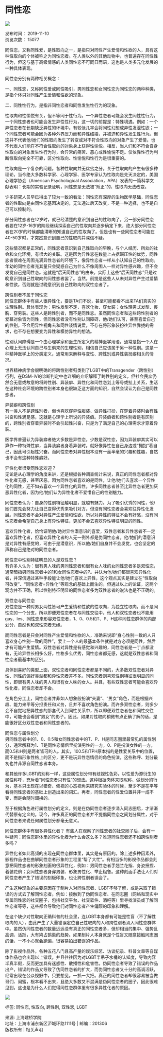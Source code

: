 # 同性恋

![](/_upload/tpl/00/59/89/template89/images/main_02.jpg)

发布时间： 2019-11-10  
浏览次数： 15077  

同性恋，又称同性爱，是性取向之一，是指只对同性产生爱情和性欲的人，具有这种性取向的个体被称之为同性恋者。在人类以外的其他动物中，也普遍存在同性性行为，但这与基于高级情感的人类同性恋不可同日而语，这也是人类多元化发展的一种具体表现。

同性恋分别有两种相关概念：

一、同性恋，又称同性爱或同性吸引，男同性恋和女同性恋为同性恋的两种种类，是指个体只对同性产生爱情和性欲的现象。

二、同性性行为，是指非同性恋者和同性发生性行为的现象。

性取向和性愉悦有关，但不等同于性行为。一个异性恋者可能会发生同性性行为，一个同性恋者也可能会发生异性性行为，这一切的前提是：特殊境遇。例如：一个异性恋者在长期缺乏异性的环境中，有较低几率会将同性幻想成异性发泄性欲；一个同性恋者可能会因为各种外界压力而和异性结婚，并被迫和异性发生性行为。但这并不代表他/她们的性取向发生了转变或对不符合性取向的对象产生了爱情，也不代表人们能在不符合性取向的对象身上获得性愉悦。相反，当人们和不符合自身性取向的对象发生性行为时，会异常的痛苦、恶心或性愉悦不足。仅依靠性行为判断性取向完全不可靠，区分性取向、性愉悦和性行为是很重要的。

性取向是一个复杂的问题，各种性取向并无优劣之分。关于性取向的产生有很多种理论，当今绝大多数科学家、心理学家、医学专家认为性取向是先天决定的，美国心理学协会（American Psychological Association，APA）发表的一篇科学文献表明：长期的实验记录证明，同性恋是无法被“矫正”的，性取向无法改变。

许多研究人员早已得出了较为一致的看法：同性恋有深厚的生物医学基础，同性恋者的性取向是由同性恋基因决定的，无法通过后天改变，不是一种选择，也不是自己可以控制的。

部分同性恋者在12岁时，就已经清楚的意识到自己的性取向了，另一部分同性恋者要在12岁-16岁的阶段继续探索自己的性取向并逐步确定下来，绝大部分同性恋者在20岁的时候都能清晰的知道自己的性取向了。但是也有一些同性恋者可能在40-50岁时，才突然意识到自己的性取向并深信不疑。

这些情况都是正常的，同性恋者意识到自己性取向的早晚，与个人经历、所处的社会和文化环境，有很大的关联。这是因为异性恋在数量上占据碾压性的优势，同性恋者很难在周围充满异性恋者的环境下，像异性恋者一样从小认知自己的性取向。年幼的同性恋者充其量只会疑惑自己为什么不像周围人一样对异性感兴趣，但不会发觉自己是同性恋。这就是“后天同性恋”的由来，实际上这些“后天同性恋”只是过晚意识到自己性取向的同性恋者罢了。当然，前提是这些人从未对异性产生过爱情和性欲，否则就是过晚意识到自己性取向的双性恋者了。

跨性别者不属于同性恋  
同性恋群体中有些人很异性化，要是TA们不说，甚至可能都看不出来TA们真实的生理性别。具体表现为：男性发型不定，喜欢化妆、穿女装；女性理男式发型、裹胸、穿男装。这些人是跨性别者，而不是同性恋。虽然同性恋者和这些跨性别者的爱慕对象皆为同性，但同性恋者没有性别认同障碍，他/她们认可，甚至喜爱自己的性别，不会用异性视角去和同性谈情说爱，不存在将形象装扮往异性靠拢的需求，也不存在想要变为异性和模仿异性的想法。

性别认同障碍是一个由心理学家和医生所定义的精神医学用语，通常是指一个人在心理上无法认同自己与生俱来的生理性别，相信自己应该属于另一种性别。这是一种精神医学上的分类定义，通常用来解释与变性、跨性别或异性装扮癖相关的情况。

世界精神病学会很明确的将跨性别者归类到了LGBT中的Transgender（跨性别）行列，在DSM-IV的诊断判定中也详细的介绍解释了跨性别的定义。但社会民众仍然会无意或故意的将跨性别、异装癖、异性化和同性恋划上等号或扯上关系，生活在这种社会环境的跨性别者本身也很缺乏这方面的知识，自然会误认为自己是同性恋者。

异装癖和跨性别  
有一类人不是跨性别者，但也喜欢穿异性服装、做异性打扮，在穿着异装时会有性兴奋和性满足感，这就是心理学上所说的异装癖。异装癖者和跨性别者是有区别的，跨性别者穿着异装时不会引起性兴奋，只是为了满足自己的心理需求才穿着异装。

医学界普遍认为异装癖者绝大多数是异性恋，少数是双性恋，因为异装癖其实可以算作一种特殊性癖，当异装癖者身着异装时，就好像异性在自己身边或“拥抱”着自己，因此可引起性兴奋。而同性恋者对异性根本没有一丝半毫的兴趣和性趣，自然也不会有这种特殊癖好。

异性化者很受同性恋欢迎？  
无论是从心理学的角度来讲，还是根据各种调查统计来说，真正的同性恋者都对异性化者无感，甚至厌恶。因为同性恋者喜欢的是同性，让他/她们去喜欢一个异性化的同性，还不如去喜欢一个异性化的异性。许多同性恋者甚至比异性恋者更加厌恶异性化者，因为他/她们认为异性化者不爱惜自己的性别魅力。

同性恋者认为：自身的性别特征越明显，就越有魅力。为了吸引优秀的同性，他/她们首先会努力让自己变得优秀来吸引对方，但没有同性恋者会喜欢往异性化发展。同性恋者不会对异性产生爱情和性欲，所以对异性的特征不会有好感，没有同性恋者会希望自己身上有异性特征，更加不会去喜欢异性特征明显的同性。

喜欢异性化者，恰恰证明他/她对异性潜意识的喜爱，双性恋者和异性恋者不一定喜欢异性化者，但喜欢异性化者的人无一例外都是伪同性恋者。他/她们的潜意识是对异性有感觉的，可由于是潜意识，所以他/她们自身并不会发觉，也会坚定的声称自己是绝对的同性恋者。

同性恋中性别特征明显的人是双性恋？  
有许多人认为：很有男人味的男同性恋者和很有女人味的女同性恋者多是双性恋，通常暗指男同性恋者中的1和女同性恋者中的P。并认为他/她们都很喜欢异性化者，并深信通过某种手段能让他/她们喜欢上异性，这个观点其实是建立在“性取向可改变”、“同性恋者=异性化”等观念的基础上而生的。但通过以上的论证，这两个观念并不正确，所以性别特征明显的同性恋者多为双性恋者的说法也是不正确的。

双性恋与同性恋  
双性恋是一种对男女两性皆可产生爱情和性欲的性取向，为独立性取向，而不是同性恋的一个分支，所以即便双性恋者在与同性交往中，他人和双性恋者也不能用gay、les、同性恋来形容双性恋者，1、0、0.5和T、P、H这种同性恋群体的内部划分，自然也和双性恋者无缘。

而同性恋者是只会对同性产生爱情和性欲的人，准确来说即“身心性别一致的人只喜欢身心性别一致的同性”，爱上一个人的最基本条件就是对方必须是同性，然后才有可能产生爱情。双性恋者对异性是有感觉和兴趣的，同性恋者是一丁点都没有，无论异性长相多么好，性格多么优秀，同性恋者都无感，这就是双性恋者和同性恋者最基本的区别。

具体到喜好的类型上面，双性恋者和同性恋者都是不同的，大多数双性恋者对异性、同性的偏好类型都和异性恋者差不多。同性恋者则喜欢性别特征很明显的同性，即很有男人味的男人和很有女人味的女人。并且，有些双性恋者可能会喜欢异性化者，同性恋者却不会。

在角色分工上，同性恋者并非如人想象般扮演“夫妻”、“男女”角色，而是根据兴趣、能力来平等分担责任和义务，且并不喜欢角色扮演。而许多双性恋者，则多少会不自觉地把异性恋的那套代入到同性关系中，所以即便双性恋者在和同性交往中，可能也会看到“男女”的影子。因此，如果对性取向稍微有点正确了解的话，是能很好区分双性恋者和同性恋者的。

同性恋与属性划分  
男同性恋者中的1、0、0.5和女同性恋者中的T、P、H是同志圈里最常见的属性划分，通常解释为1、T是同性恋情侣里扮演男性的一方，0、P是扮演女性的一方，而0.5和H则是两者皆可的人。其实，100.5和TPH原本指的是性爱关系中的位置，而不是指形象性格上的区分，更不是玩异性恋情侣的角色扮演，这些称呼、划分最初也并非源自同性恋者本身。

和其他许多LGBT的别称一样，这些属性划分带有歧视性色彩，以性爱为源衍生的属性称呼，充斥着“同性恋者只有性”的想法。这种根据肉体来取昵称、做划分的行为，基本只出现在以猎奇、俯视的心态视角来研究实验体的时候，至少不是在平等看待同性恋者的基础上创造出来的词汇。再者，同性恋者的性爱位置并非一成不变，而是会随时调换的。

至于根据角色进行属性划分的定义，则是在伪同性恋者逐步涌入同志圈后，才渐渐代替原有定义的。现今，许多真正的同性恋者并不提倡同性恋之间划分属性，对于同性恋者来说任何属性划分都毫无意义。

同性恋群体中有很多异性化者？ 有些人在观察了同性恋者的社交圈子后，会有一种疑问：同性恋群体里的异性化者为什么会这么多？难道同性恋者还不如跨性别者多吗？

异性化者如此高频的出现在同性恋群体里，其实是有原因的。除上述多种因素外，影视作品也在曲解同性恋者形象的工程里“帮了大忙”。有相当多的影视作品都会刻意把同性恋者的形象刻画的很异性化，例如：男同性恋者手翘兰花指、身姿扭捏、着装花俏；女同性恋者身穿男装、形象男性化、举止粗鲁。这种刻画手法让人们对同性恋者产生了错误的刻板印象，也让跨性别者误会了。

产生这种现象的主要原因在于制片人对同性恋者、LGBT不够了解，或是采取了错误的方式去了解同性恋者。例如：接触到了伪同性恋者、在同志圈（网络和现实中专属同性恋的社交圈子，包括社交平台、社交软件、酒吧等）里寻找演员或了解同性恋者等等，这些都会导致他们对同性恋者产生偏颇的印象和理解。

在这个缺少对性取向正确科普的社会里，连LGBT本身都有可能是性盲（不了解性取向的人），由此产生了大量错误定位自己性取向的人和跨性别者涌入同性恋群体中。虽然伪同性恋者的数量远远没有真正的同性恋者多，但却相当的集中、强势且高调、活跃，大有鸠占鹊巢的趋势。如果制片人本身就是个性盲又随意接触同志圈的话，一不小心就会跑偏，很容易拍出错误的作品。

除了影视作品外，各种五花八门且高产量的娱乐综艺、访谈纪录、科普文章等自媒体作品也会出现以上错误，并且往往因为对LGBT半吊子水桶的认知度，导致内容半真半假，反而更加具有迷惑性、散播性和危害性。伪同性恋者导致了错误的作品出产，错误的作品又导致了伪同性恋者的扩大，而伪同性恋者又十分的高调活跃，经常出现在公众视野中，只要想见，一抓一大把。真正的同性恋者却很容易被当做哥们、闺蜜，根本看不出来，且绝大多数又不混满是伪同性恋者的圈子，因此很难见到，这也是为什么人们觉得同性恋群体里有很多异性化者的原因。

![](/_upload/tpl/00/59/89/template89/images/main_30.jpg)

标签: 同性恋, 性取向, 跨性别, 双性恋, LGBT  

来源: 上海建桥学院  
地址：上海市浦东新区沪城环路1111号 | 邮编：201306  
版权所有 | 相关声明